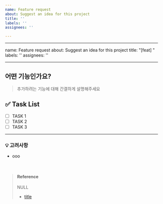 ```yaml
---
name: Feature request
about: Suggest an idea for this project
title: ''
labels: ''
assignees: ''

---
```


---
name: Feature request
about: Suggest an idea for this project
title: "[feat] "
labels: ''
assignees: ''

---

## 어떤 기능인가요?
> 추가하려는 기능에 대해 간결하게 설명해주세요

## ✅ Task List

- [ ] TASK 1
- [ ] TASK 2
- [ ] TASK 3

---

### 💡 고려사항

- ooo

<br>

> #### Reference
> NULL
> - [title](link)
